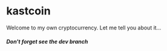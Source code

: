 # kastcoin

Welcome to my own cryptocurrency. Let me tell you about it...

##### Don't forget see the dev branch